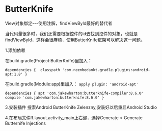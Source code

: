 # ButterKnife
View对象绑定---使用注解，findViewById最好的替代者

当代码量很多时，我们还需要根据控件的id去找到控件的对象，也就是findViewById，这样会很麻烦，使用ButterKnife框架可以解决这一问题。

1.添加依赖

在build.gradle(Project:ButterKnife)里加入：

`dependencies { 
    classpath 'com.neenbedankt.gradle.plugins:android-apt:1.8'
}`

在build.gradle(Module:app)里加入：
`apply plugin: 'android-apt'`

`dependencies {
    apt 'com.jakewharton:butterknife-compiler:8.6.0'
    compile 'com.jakewharton:butterknife:8.6.0'
}`

3.安装插件
搜索Android ButterKnife Zelenzny,安装好以后重启Android Studio

4.在布局文件R.layout.activity_main上右键，选择Generate > Generate Butternife Injections
